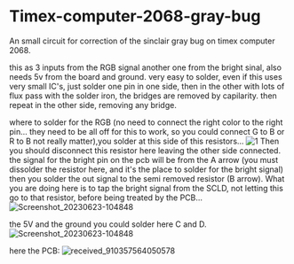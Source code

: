 # Timex-computer-2068-gray-bug
An small circuit for correction of the sinclair gray bug on timex computer 2068.

this as 3 inputs from the RGB signal another one from the bright sinal, also needs 5v from the board and ground.
very easy to solder, even if this uses very small IC's, just solder one pin in one side, then in the other with lots of flux pass with the solder iron, the bridges are removed by capilarity. then repeat in the other side, removing any bridge.

where to solder for the RGB (no need to connect the right color to the right pin... they need to be all off for this to work, so you could connect G to B or R to B not really matter),you solder at this side of this resistors...
![1](https://github.com/zambujal/Timex-computer-2068-gray-bug/assets/47646777/5a928f2d-2641-46da-8248-e5547746a16e)
Then you should disconnect this resistor here leaving the other side connected. the signal for the bright pin on the pcb will be from the A arrow (you must dissolder the resistor here, and it's the place to solder for the bright signal) then you solder the out signal to the semi removed resistor (B arrow). What you are doing here is to tap the bright signal from the SCLD, not letting this go to that resistor, before being treated by the PCB...
![Screenshot_20230623-104848](https://github.com/zambujal/Timex-computer-2068-gray-bug/assets/47646777/1d5126f2-e34f-4f6c-a132-8b86a0d52712)


the 5V and the ground you could solder here C and D.
![Screenshot_20230623-104848](https://github.com/zambujal/Timex-computer-2068-gray-bug/assets/47646777/ea09cd60-ef28-4aca-a557-63ef808e2b5e)


here the PCB:
![received_910357564050578](https://github.com/zambujal/Timex-computer-2068-gray-bug/assets/47646777/577200b4-e345-4c2c-9b83-037d1eda5594)


